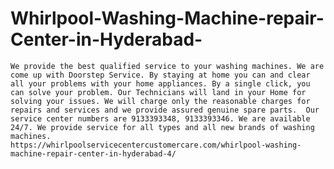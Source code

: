 # Whirlpool-Washing-Machine-repair-Center-in-Hyderabad-
    We provide the best qualified service to your washing machines. We are come up with Doorstep Service. By staying at home you can and clear all your problems with your home appliances. By a single click, you can solve your problem. Our Technicians will land in your Home for solving your issues. We will charge only the reasonable charges for repairs and services and we provide assured genuine spare parts.  Our service center numbers are 9133393348, 9133393346. We are available 24/7. We provide service for all types and all new brands of washing machines.     https://whirlpoolservicecentercustomercare.com/whirlpool-washing-machine-repair-center-in-hyderabad-4/   
